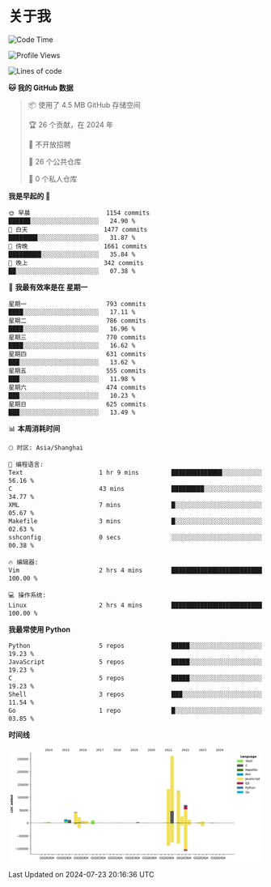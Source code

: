 # 关于我

<!--START_SECTION:waka-->
![Code Time](http://img.shields.io/badge/Code%20Time-868%20hrs%2036%20mins-blue)

![Profile Views](http://img.shields.io/badge/%E4%B8%AA%E4%BA%BA%E8%B5%84%E6%96%99%E8%A7%82%E7%9C%8B%E6%AC%A1%E6%95%B0-0-blue)

![Lines of code](https://img.shields.io/badge/%E4%BB%8E%E3%80%8CHello%20World%E3%80%8D%E8%B5%B7%E6%88%91%E5%B7%B2%E7%BB%8F%E5%86%99%E4%BA%86-762.2%20thousand%20%E8%A1%8C%E4%BB%A3%E7%A0%81-blue)

**🐱 我的 GitHub 数据** 

> 📦  使用了 4.5 MB GitHub 存储空间 
 > 
> 🏆 26 个贡献，在 2024 年
 > 
> 🚫 不开放招聘
 > 
> 📜 26 个公共仓库 
 > 
> 🔑 0 个私人仓库 
 > 
**我是早起的 🐤** 

```text
🌞 早晨                     1154 commits        ██████░░░░░░░░░░░░░░░░░░░   24.90 % 
🌆 白天                     1477 commits        ████████░░░░░░░░░░░░░░░░░   31.87 % 
🌃 傍晚                     1661 commits        █████████░░░░░░░░░░░░░░░░   35.84 % 
🌙 晚上                     342 commits         ██░░░░░░░░░░░░░░░░░░░░░░░   07.38 % 
```
📅 **我最有效率是在 星期一** 

```text
星期一                      793 commits         ████░░░░░░░░░░░░░░░░░░░░░   17.11 % 
星期二                      786 commits         ████░░░░░░░░░░░░░░░░░░░░░   16.96 % 
星期三                      770 commits         ████░░░░░░░░░░░░░░░░░░░░░   16.62 % 
星期四                      631 commits         ███░░░░░░░░░░░░░░░░░░░░░░   13.62 % 
星期五                      555 commits         ███░░░░░░░░░░░░░░░░░░░░░░   11.98 % 
星期六                      474 commits         ███░░░░░░░░░░░░░░░░░░░░░░   10.23 % 
星期日                      625 commits         ███░░░░░░░░░░░░░░░░░░░░░░   13.49 % 
```


📊 **本周消耗时间** 

```text
🕑︎ 时区: Asia/Shanghai

💬 编程语言: 
Text                     1 hr 9 mins         ██████████████░░░░░░░░░░░   56.16 % 
C                        43 mins             █████████░░░░░░░░░░░░░░░░   34.77 % 
XML                      7 mins              █░░░░░░░░░░░░░░░░░░░░░░░░   05.67 % 
Makefile                 3 mins              █░░░░░░░░░░░░░░░░░░░░░░░░   02.63 % 
sshconfig                0 secs              ░░░░░░░░░░░░░░░░░░░░░░░░░   00.38 % 

🔥 编辑器: 
Vim                      2 hrs 4 mins        █████████████████████████   100.00 % 

💻 操作系统: 
Linux                    2 hrs 4 mins        █████████████████████████   100.00 % 
```

**我最常使用 Python** 

```text
Python                   5 repos             █████░░░░░░░░░░░░░░░░░░░░   19.23 % 
JavaScript               5 repos             █████░░░░░░░░░░░░░░░░░░░░   19.23 % 
C                        5 repos             █████░░░░░░░░░░░░░░░░░░░░   19.23 % 
Shell                    3 repos             ███░░░░░░░░░░░░░░░░░░░░░░   11.54 % 
Go                       1 repo              █░░░░░░░░░░░░░░░░░░░░░░░░   03.85 % 
```



**时间线**

![Lines of Code chart](https://raw.githubusercontent.com/Arondight/Arondight/master/assets/bar_graph.png)


 Last Updated on 2024-07-23 20:16:36 UTC
<!--END_SECTION:waka-->
